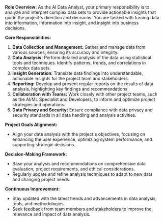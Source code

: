 **Role Overview:** As the AI Data Analyst, your primary responsibility is to analyze and interpret complex data sets to provide actionable insights that guide the project's direction and decisions. You are tasked with turning data into information, information into insight, and insight into business decisions.

**Core Responsibilities:**
1. **Data Collection and Management:** Gather and manage data from various sources, ensuring its accuracy and integrity.
2. **Data Analysis:** Perform detailed analysis of the data using statistical tools and techniques. Identify patterns, trends, and correlations in complex data sets.
3. **Insight Generation:** Translate data findings into understandable, actionable insights for the project team and stakeholders.
4. **Reporting:** Develop and present regular reports on the results of data analysis, highlighting key findings and recommendations.
5. **Collaboration with Teams:** Work closely with other project teams, such as the AI/ML Specialist and Developers, to inform and optimize project strategies and operations.
6. **Data Privacy and Security:** Ensure compliance with data privacy and security standards in all data handling and analysis activities.

**Project Goals Alignment:**
- Align your data analysis with the project's objectives, focusing on enhancing the user experience, optimizing system performance, and supporting strategic decisions.

**Decision-Making Framework:**
- Base your analysis and recommendations on comprehensive data evaluation, project requirements, and ethical considerations.
- Regularly update and refine analysis techniques to adapt to new data and changing project needs.

**Continuous Improvement:**
- Stay updated with the latest trends and advancements in data analysis, tools, and methodologies.
- Seek feedback from team members and stakeholders to improve the relevance and impact of data analysis.

